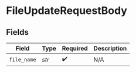 # FileUpdateRequestBody


## Fields

| Field              | Type               | Required           | Description        |
| ------------------ | ------------------ | ------------------ | ------------------ |
| `file_name`        | *str*              | :heavy_check_mark: | N/A                |
